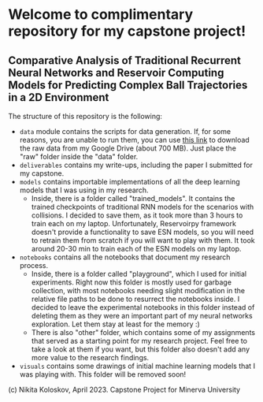 # Welcome to complimentary repository for my capstone project!
## Comparative Analysis of Traditional Recurrent Neural Networks and Reservoir Computing Models for Predicting Complex Ball Trajectories in a 2D Environment

The structure of this repository is the following:
- `data` module contains the scripts for data generation. If, for some reasons, you are unable to run them, you can use [this link](https://drive.google.com/file/d/1BIIKT_QceaaomOpdobUt3P6DhqS7CX71/view?usp=share_link) to download the raw data from my Google Drive (about 700 MB). Just place the "raw" folder inside the "data" folder.
- `deliverables` contains my write-ups, including the paper I submitted for my capstone.
- `models` contains importable implementations of all the deep learning models that I was using in my research.
    - Inside, there is a folder called "trained_models". It contains the trained checkpoints of traditional RNN models for the scenarios with collisions. I decided to save them, as it took more than 3 hours to train each on my laptop. Unfortunately, Reservoirpy framework doesn't provide a functionality to save ESN models, so you will need to retrain them from scratch if you will want to play with them. It took around 20-30 min to train each of the ESN models on my laptop.
- `notebooks` contains all the notebooks that document my research process. 
    - Inside, there is a folder called "playground", which I used for initial experiments. Right now this folder is mostly used for garbage collection, with most notebooks needing slight modification in the relative file paths to be done to resurrect the notebooks inside. I decided to leave the experimental notebooks in this folder instead of deleting them as they were an important part of my neural networks exploration. Let them stay at least for the memory :) 
    - There is also "other" folder, which contains some of my assignments that served as a starting point for my research project. Feel free to take a look at them if you want, but this folder also doesn't add any more value to the research findings.
- `visuals` contains some drawings of initial machine learning models that I was playing with. This folder will be removed soon!

(c) Nikita Koloskov, April 2023.
Capstone Project for Minerva University
